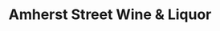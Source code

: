 ---
title: "Amherst Street Wine & Liquor"
url: /buffalo/amherst-street-wine-und-liquor/
shop: Spirituosen
---
